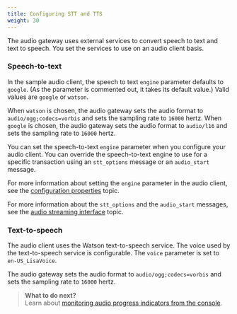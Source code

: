 ```yaml
---
title: Configuring STT and TTS
weight: 30
---
```

The audio gateway uses external services to convert speech to text and text to speech.  You set the services to use on an audio client basis.  

### Speech-to-text
In the sample audio client, the speech to text `engine` parameter defaults to `google`. (As the parameter is commented out, it takes its default value.) Valid values are `google` or `watson`.

When `watson` is chosen, the audio gateway sets the audio format to `audio/ogg;codecs=vorbis`  and sets the sampling rate to `16000` hertz.  When `google` is chosen, the audio gateway sets the audio format to `audio/l16`  and sets the sampling rate to `16000` hertz.

You can set the speech-to-text `engine` parameter when you configure your audio client.  You can override the speech-to-text engine to use for a specific transaction using an `stt_options` message or an `audio_start` message.

For more information about setting the `engine` parameter in the audio client, see the [configuration properties]({{site.baseurl}}/audio/config_properties/) topic.

For more information about the `stt_options` and the `audio_start` messages, see the [audio streaming interface]({{site.baseurl}}/audio/how_it_works_audio) topic.

### Text-to-speech
The audio client uses the Watson text-to-speech service.  The voice used by the text-to-speech service is configurable.  The `voice` parameter is set to `en-US_LisaVoice`.

The audio gateway sets the audio format to `audio/ogg;codecs=vorbis`  and sets the sampling rate to `16000` hertz.

> **What to do next?**<br/>
Learn about [monitoring audio progress indicators from the console]({{site.baseurl}}/audio/progress_indicators/).


